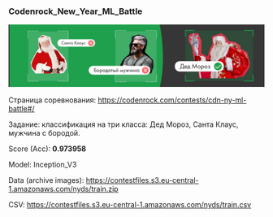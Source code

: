 ### Codenrock_New_Year_ML_Battle

![ml_battle](source/ml_battle.jpeg)

Страница соревнования: https://codenrock.com/contests/cdn-ny-ml-battle#/

Задание: классификация на три класса: Дед Мороз, Санта Клаус, мужчина с бородой.

Score (Acc): **0.973958**

Model: Inception_V3

Data (archive images): https://contestfiles.s3.eu-central-1.amazonaws.com/nyds/train.zip

CSV: https://contestfiles.s3.eu-central-1.amazonaws.com/nyds/train.csv
